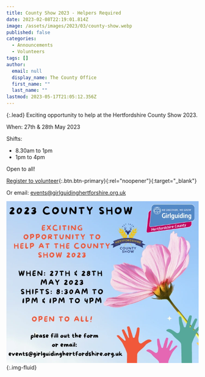 ```yaml
---
title: County Show 2023 - Helpers Required
date: 2023-02-08T22:19:01.814Z
image: /assets/images/2023/03/county-show.webp
published: false
categories:
  - Announcements
  - Volunteers
tags: []
author:
  email: null
  display_name: The County Office
  first_name: ""
  last_name: ""
lastmod: 2023-05-17T21:05:12.356Z
---
```

{:.lead}
Exciting opportunity to help at the Hertfordshire County Show 2023.

When: 27th & 28th May 2023

Shifts:

- 8.30am to 1pm
- 1pm to 4pm

Open to all!

[Register to volunteer](https://forms.office.com/pages/responsepage.aspx?id=3yob_CzTykeMNWNnWM6OwRrqs7bdo19CnIwI_9Lov51UMkY1NTBYVzBJRjJBVTJUTVRENlg3VVk1Ni4u){:.btn.btn-primary}{:rel="noopener"}{:target="_blank"}

Or email: <events@girlguidinghertforshire.org.uk>

![County show advert](/assets/images/2023/02/2022-county-show.webp){:.img-fluid}
